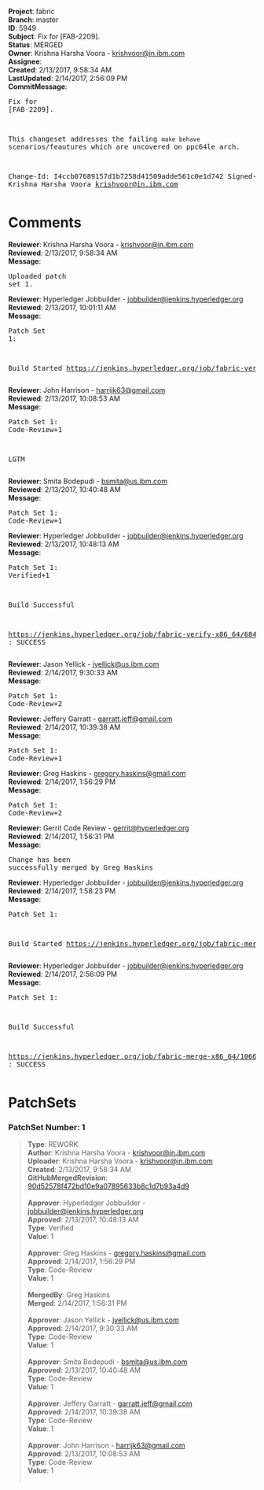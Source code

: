 <strong>Project</strong>: fabric<br><strong>Branch</strong>: master<br><strong>ID</strong>: 5949<br><strong>Subject</strong>: Fix for [FAB-2209].<br><strong>Status</strong>: MERGED<br><strong>Owner</strong>: Krishna Harsha Voora - krishvoor@in.ibm.com<br><strong>Assignee</strong>:<br><strong>Created</strong>: 2/13/2017, 9:58:34 AM<br><strong>LastUpdated</strong>: 2/14/2017, 2:56:09 PM<br><strong>CommitMessage</strong>:<br><pre>Fix for [FAB-2209].

This changeset addresses the failing `make behave`
scenarios/feautures which are uncovered on ppc64le arch.

Change-Id: I4ccb07689157d1b7258d41509adde561c0e1d742
Signed-off-by: Krishna Harsha Voora <krishvoor@in.ibm.com>
</pre><h1>Comments</h1><strong>Reviewer</strong>: Krishna Harsha Voora - krishvoor@in.ibm.com<br><strong>Reviewed</strong>: 2/13/2017, 9:58:34 AM<br><strong>Message</strong>: <pre>Uploaded patch set 1.</pre><strong>Reviewer</strong>: Hyperledger Jobbuilder - jobbuilder@jenkins.hyperledger.org<br><strong>Reviewed</strong>: 2/13/2017, 10:01:11 AM<br><strong>Message</strong>: <pre>Patch Set 1:

Build Started https://jenkins.hyperledger.org/job/fabric-verify-x86_64/6841/</pre><strong>Reviewer</strong>: John Harrison - harrijk63@gmail.com<br><strong>Reviewed</strong>: 2/13/2017, 10:08:53 AM<br><strong>Message</strong>: <pre>Patch Set 1: Code-Review+1

LGTM</pre><strong>Reviewer</strong>: Smita Bodepudi - bsmita@us.ibm.com<br><strong>Reviewed</strong>: 2/13/2017, 10:40:48 AM<br><strong>Message</strong>: <pre>Patch Set 1: Code-Review+1</pre><strong>Reviewer</strong>: Hyperledger Jobbuilder - jobbuilder@jenkins.hyperledger.org<br><strong>Reviewed</strong>: 2/13/2017, 10:48:13 AM<br><strong>Message</strong>: <pre>Patch Set 1: Verified+1

Build Successful 

https://jenkins.hyperledger.org/job/fabric-verify-x86_64/6841/ : SUCCESS</pre><strong>Reviewer</strong>: Jason Yellick - jyellick@us.ibm.com<br><strong>Reviewed</strong>: 2/14/2017, 9:30:33 AM<br><strong>Message</strong>: <pre>Patch Set 1: Code-Review+2</pre><strong>Reviewer</strong>: Jeffery Garratt - garratt.jeff@gmail.com<br><strong>Reviewed</strong>: 2/14/2017, 10:39:38 AM<br><strong>Message</strong>: <pre>Patch Set 1: Code-Review+1</pre><strong>Reviewer</strong>: Greg Haskins - gregory.haskins@gmail.com<br><strong>Reviewed</strong>: 2/14/2017, 1:56:29 PM<br><strong>Message</strong>: <pre>Patch Set 1: Code-Review+2</pre><strong>Reviewer</strong>: Gerrit Code Review - gerrit@hyperledger.org<br><strong>Reviewed</strong>: 2/14/2017, 1:56:31 PM<br><strong>Message</strong>: <pre>Change has been successfully merged by Greg Haskins</pre><strong>Reviewer</strong>: Hyperledger Jobbuilder - jobbuilder@jenkins.hyperledger.org<br><strong>Reviewed</strong>: 2/14/2017, 1:58:23 PM<br><strong>Message</strong>: <pre>Patch Set 1:

Build Started https://jenkins.hyperledger.org/job/fabric-merge-x86_64/1066/</pre><strong>Reviewer</strong>: Hyperledger Jobbuilder - jobbuilder@jenkins.hyperledger.org<br><strong>Reviewed</strong>: 2/14/2017, 2:56:09 PM<br><strong>Message</strong>: <pre>Patch Set 1:

Build Successful 

https://jenkins.hyperledger.org/job/fabric-merge-x86_64/1066/ : SUCCESS</pre><h1>PatchSets</h1><h3>PatchSet Number: 1</h3><blockquote><strong>Type</strong>: REWORK<br><strong>Author</strong>: Krishna Harsha Voora - krishvoor@in.ibm.com<br><strong>Uploader</strong>: Krishna Harsha Voora - krishvoor@in.ibm.com<br><strong>Created</strong>: 2/13/2017, 9:58:34 AM<br><strong>GitHubMergedRevision</strong>: [90d52578f472bd10e9a07895633b8c1d7b93a4d9](https://github.com/hyperledger-gerrit-archive/fabric/commit/90d52578f472bd10e9a07895633b8c1d7b93a4d9)<br><br><strong>Approver</strong>: Hyperledger Jobbuilder - jobbuilder@jenkins.hyperledger.org<br><strong>Approved</strong>: 2/13/2017, 10:48:13 AM<br><strong>Type</strong>: Verified<br><strong>Value</strong>: 1<br><br><strong>Approver</strong>: Greg Haskins - gregory.haskins@gmail.com<br><strong>Approved</strong>: 2/14/2017, 1:56:29 PM<br><strong>Type</strong>: Code-Review<br><strong>Value</strong>: 1<br><br><strong>MergedBy</strong>: Greg Haskins<br><strong>Merged</strong>: 2/14/2017, 1:56:31 PM<br><br><strong>Approver</strong>: Jason Yellick - jyellick@us.ibm.com<br><strong>Approved</strong>: 2/14/2017, 9:30:33 AM<br><strong>Type</strong>: Code-Review<br><strong>Value</strong>: 1<br><br><strong>Approver</strong>: Smita Bodepudi - bsmita@us.ibm.com<br><strong>Approved</strong>: 2/13/2017, 10:40:48 AM<br><strong>Type</strong>: Code-Review<br><strong>Value</strong>: 1<br><br><strong>Approver</strong>: Jeffery Garratt - garratt.jeff@gmail.com<br><strong>Approved</strong>: 2/14/2017, 10:39:38 AM<br><strong>Type</strong>: Code-Review<br><strong>Value</strong>: 1<br><br><strong>Approver</strong>: John Harrison - harrijk63@gmail.com<br><strong>Approved</strong>: 2/13/2017, 10:08:53 AM<br><strong>Type</strong>: Code-Review<br><strong>Value</strong>: 1<br><br></blockquote>